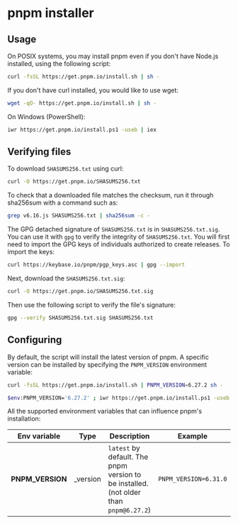 # pnpm installer

## Usage

On POSIX systems, you may install pnpm even if you don't have Node.js installed, using the following script:

```sh
curl -fsSL https://get.pnpm.io/install.sh | sh -
```

If you don't have curl installed, you would like to use wget:

```sh
wget -qO- https://get.pnpm.io/install.sh | sh -
```

On Windows (PowerShell):

```sh
iwr https://get.pnpm.io/install.ps1 -useb | iex
```

## Verifying files

To download `SHASUMS256.txt` using curl:

```sh
curl -O https://get.pnpm.io/SHASUMS256.txt
```

To check that a downloaded file matches the checksum, run it through sha256sum with a command such as:

```sh
grep v6.16.js SHASUMS256.txt | sha256sum -c -
```

The GPG detached signature of `SHASUMS256.txt` is in `SHASUMS256.txt.sig`.
You can use it with `gpg` to verify the integrity of `SHASUMS256.txt`.
You will first need to import the GPG keys of individuals authorized to create releases.
To import the keys:

```sh
curl https://keybase.io/pnpm/pgp_keys.asc | gpg --import
```

Next, download the `SHASUMS256.txt.sig`:

```sh
curl -O https://get.pnpm.io/SHASUMS256.txt.sig
```

Then use the following script to verify the file's signature:

```sh
gpg --verify SHASUMS256.txt.sig SHASUMS256.txt
```

## Configuring

By default, the script will install the latest version of pnpm. A specific version can be installed by specifying the `PNPM_VERSION` environment variable:

```sh
curl -fsSL https://get.pnpm.io/install.sh | PNPM_VERSION=6.27.2 sh -
```

```sh
$env:PNPM_VERSION='6.27.2' ; iwr https://get.pnpm.io/install.ps1 -useb | iex
```

All the supported environment variables that can influence pnpm's installation:

| Env variable      | Type                  | Description                                                                              | Example                                           |
| ----------------- | --------------------- | ---------------------------------------------------------------------------------------- | ------------------------------------------------- |
| **PNPM_VERSION**  | _version | `latest` by default. The pnpm version to be installed.<br>(not older than `pnpm@6.27.2`) | `PNPM_VERSION=6.31.0`                               |
